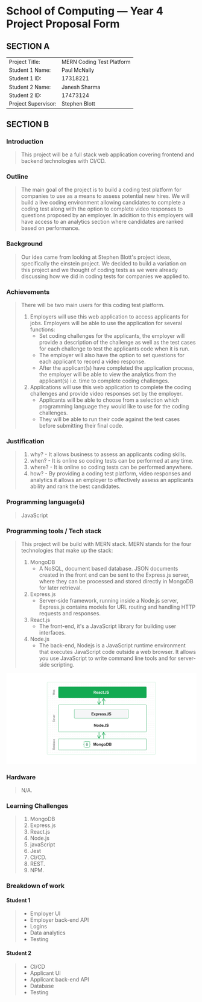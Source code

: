 # School of Computing &mdash; Year 4 Project Proposal Form


## SECTION A

|                     |                   |
|---------------------|-------------------|
|Project Title:       | MERN Coding Test Platform |
|Student 1 Name:      | Paul McNally            |
|Student 1 ID:        | 17318221           |
|Student 2 Name:      | Janesh Sharma            |
|Student 2 ID:        | 17473124            |
|Project Supervisor:  | Stephen Blott           |



## SECTION B


### Introduction

> This project will be a full stack web application covering frontend and backend technologies with CI/CD.

### Outline

> The main goal of the project is to build a coding test platform for companies to use as a means to assess potential new hires. We will build a live coding environment allowing candidates to complete a coding test along with the option to complete video responses to questions proposed by an employer. In addition to this employers will have access to an analytics section where candidates are ranked based on performance.

### Background

> Our idea came from looking at Stephen Blott's project ideas, specifically the einstein project. We decided to build a variation on this project and we thought of coding tests as we were already discussing how we did in coding tests for companies we applied to.

### Achievements

> There will be two main users for this coding test platform.
> 1. Employers will use this web application to access applicants for jobs. Employers will be able to use the application for several functions:
>     * Set coding challenges for the applicants, the employer will provide a description of the challenge as well as the test cases for each challenge to test the applicants code when it is run.
>     *  The employer will also have the option to set questions for each applicant to record a video response.
>     * After the applicant(s) have completed the application process, the employer will be able to view the analytics from the applicant(s) i.e. time to complete coding challenges.
> 2. Applications will use this web application to complete the coding challenges and provide video responses set by the employer.
>     * Applicants will be able to choose from a selection which programming  language they would like to use for the coding challenges.
>     * They will be able to run their code against the test cases before submitting their final code.
    
### Justification

> 1. why? - It allows business to assess an applicants coding skills.
> 2. when? - It is online so coding tests can be performed at any time.
> 3. where? - It is online so coding tests can be performed anywhere.
> 4. how? - By providing a coding test platform, video responses and analytics it allows an employer to effectively assess an applicants ability and rank the best candidates.

### Programming language(s)

> JavaScript

### Programming tools / Tech stack

> This project will be build with MERN stack. MERN stands for the four technologies that make up the stack:
> 1. MongoDB
>     * A NoSQL, document based database. JSON documents created in the front end can be sent to the Express.js server, where they can be processed and stored directly in MongoDB for later retrieval. 
> 2. Express.js
>     *  Server-side framework, running inside a Node.js server, Express.js contains models for URL routing and handling HTTP requests and responses.
> 3. React.js
>     * The front-end, it's a JavaScript library for building user interfaces.
> 4. Node.js
>     * The back-end, Nodejs is a JavaScript runtime environment that executes JavaScript code outside a web browser. It allows you use JavaScript to write command line tools and for server-side scripting.
> <p align="center">
  <img src="./res/mernstack.png">
  </p>

### Hardware

> N/A.

### Learning Challenges

> 1. MongoDB
> 2. Express.js
> 3. React.js
> 4. Node.js
> 5. javaScript
> 6. Jest
> 7. CI/CD.
> 8. REST.
> 9. NPM.

### Breakdown of work



#### Student 1

> * Employer UI
> * Employer back-end API
> * Logins 
> * Data analytics 
> * Testing

#### Student 2

> * CI/CD
> * Applicant UI
> * Applicant back-end API 
> * Database
> * Testing
